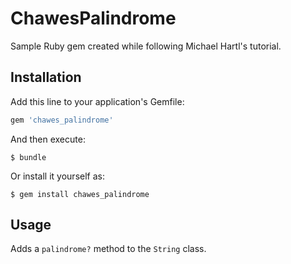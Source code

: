 # ChawesPalindrome

Sample Ruby gem created while following Michael Hartl's tutorial.

## Installation

Add this line to your application's Gemfile:

```ruby
gem 'chawes_palindrome'
```

And then execute:

    $ bundle

Or install it yourself as:

    $ gem install chawes_palindrome

## Usage

Adds a `palindrome?` method to the `String` class.
